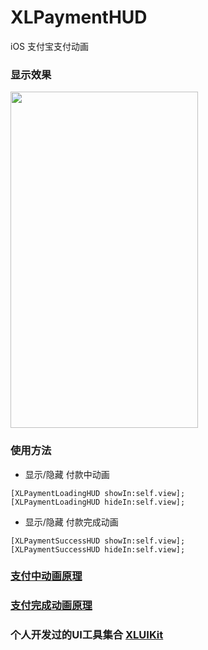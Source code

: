 # XLPaymentHUD
iOS 支付宝支付动画

### 显示效果

<img src="https://github.com/mengxianliang/XLPaymentHUD/blob/master/GIF/1.gif" width=300 height=538 />

### 使用方法

* 显示/隐藏 付款中动画
```objc
[XLPaymentLoadingHUD showIn:self.view];
[XLPaymentLoadingHUD hideIn:self.view];
```
* 显示/隐藏 付款完成动画
```objc
[XLPaymentSuccessHUD showIn:self.view];
[XLPaymentSuccessHUD hideIn:self.view];
```

### [支付中动画原理](http://blog.csdn.net/u013282507/article/details/70208141)

### [支付完成动画原理](http://blog.csdn.net/u013282507/article/details/70211889)

### 个人开发过的UI工具集合 [XLUIKit](https://github.com/mengxianliang/XLUIKit)
